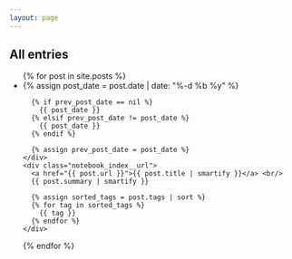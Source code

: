 ```yaml
---
layout: page
---
```


## All entries

<style>
  li[class^="not_tagged_with"] {
    display: none;
  }
</style>

<script>
  function filterToTag(t) {

  }
</script>

<ul class="notebook_index">
{% for post in site.posts %}
<li class="{% for tag in post.tags %}tagged_with_{{ tag }} {% endfor %}">
  <div>
    <div class="notebook_index__date">
      {% assign post_date = post.date | date: "%-d %b %y" %}

      {% if prev_post_date == nil %}
        {{ post_date }}
      {% elsif prev_post_date != post_date %}
        {{ post_date }}
      {% endif %}

      {% assign prev_post_date = post_date %}
    </div>
    <div class="notebook_index__url">
      <a href="{{ post.url }}">{{ post.title | smartify }}</a> <br/>
      {{ post.summary | smartify }}

      {% assign sorted_tags = post.tags | sort %}
      {% for tag in sorted_tags %}
        {{ tag }}
      {% endfor %}
    </div>
  </div>
</li>
{% endfor %}
</ul>
